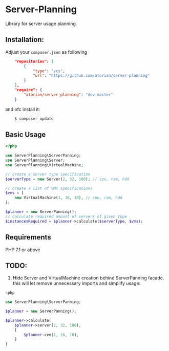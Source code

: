 Server-Planning
===

Library for server usage planning.

Installation:
---

Adjust your `composer.json` as following

```json
    "repositories": [
        {
            "type": "vcs",
            "url": "https://github.com/atorian/server-planning"
        }
    ],
    "require": {
        "atorian/server-planning": "dev-master"
    }
```

and ofc install it:
```sh
    $ composer update
```

Basic Usage
---
```php
<?php

use ServerPlanning\ServerPanning;
use ServerPlanning\Server;
use ServerPlanning\VirtualMachine;

// create a server type specification
$serverType = new Server(2, 32, 100); // cpu, ram, hdd

// create a list of VMs specifications
$vms = [
    new VirtualMachine(1, 16, 10), // cpu, ram, hdd
];

$planner = new ServerPanning();
// calculate required amount of servers of given type
$instancesRequired = $planner->calculate($serverType, $vms);
```

Requirements
---

PHP 7.1 or above

TODO:
---
1. Hide Server and VirtualMachine creation behind ServerPanning facade.
this will let remove unnecessary imports and simplify usage:

```php
<php

use ServerPlanning\ServerPanning;

$planner = new ServerPanning();

$planner->calculate(
    $planner->server(2, 32, 100),
    [
        $planner->vm(1, 16, 10),
    ]
)
```
